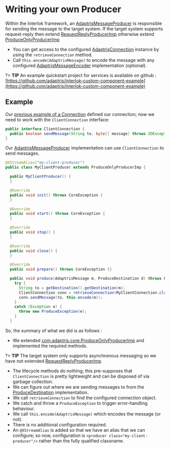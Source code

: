 # Writing your own Producer

Within the Interlok framework, an [AdaptrisMessageProducer][] is responsible for sending the message to the target system. If the target system supports request-reply then extend [RequestReplyProducerImp][] otherwise extend [ProduceOnlyProducerImp][]

- You can get access to the configured [AdaptrisConnection][] instance by using the `retrieveConnection` method.
- Call `this.encode(AdaptrisMessage)` to encode the message with any configured [AdaptrisMessageEncoder][] implementation (optional).

?> **TIP** An example quickstart project for services is available on github : [https://github.com/adaptris/interlok-custom-component-example](https://github.com/adaptris/interlok-custom-component-example)


## Example ##

Our [previous example of a Connection](/pages/developer/developer-connections) defined our connection; now we need to work with the `ClientConnection` interface:

```java
public interface ClientConnection {
  public boolean sendMessage(String to, byte[] message) throws IOException;
}
```


Our [AdaptrisMessageProducer][] implementation can use `ClientConnection` to send messages.


```java
@XStreamAlias("my-client-producer")
public class MyClientProducer extends ProduceOnlyProducerImp {

  public MyClientProducer() {
  }

  @Override
  public void init() throws CoreException {
  }

  @Override
  public void start() throws CoreException {
  }

  @Override
  public void stop() {
  }

  @Override
  public void close() {
  }

  @Override
  public void prepare() throws CoreException {}

  public void produce(AdaptrisMessage m, ProduceDestination d) throws ProduceException {
    try {
      String to = getDestination().getDestination(m);
      ClientConnection conn = retrieveConnection(MyClientConnection.class).createConnection();
      conn.sendMessage(to, this.encode(m));
    }
    catch (Exception e) {
      throw new ProduceException(e);
    }
  }
```

So, the summary of what we did is as follows :

- We extended [com.adaptris.core.ProduceOnlyProducerImp][ProduceOnlyProducerImp] and implemented the required methods.

?> **TIP** The target system only supports asynchronous messaging so we have not extended [RequestReplyProducerImp][]

- The lifecycle methods do nothing; this pre-supposes that `ClientConnection` is pretty lightweight and can be disposed of via garbage collection.
- We can figure out where we are sending messages to from the [ProduceDestination][] implementation.
- We call `retrieveConnection` to find the configured connection object.
- We catch and throw a `ProduceException` to trigger error-handling behaviour.
- We call `this.encode(AdaptrisMessage)` which encodes the message (or not).
- There is no additional configuration required.
- An `@XStreamAlias` is added so that we have an alias that we can configure; so now, configuration is `<producer class="my-client-producer"/>` rather than the fully qualified classname.



[AdaptrisMessageProducer]: https://nexus.adaptris.net/nexus/content/sites/javadocs/com/adaptris/interlok-core/3.11-SNAPSHOT/com/adaptris/core/AdaptrisMessageProducer.html
[AdaptrisMessageConsumer]: https://nexus.adaptris.net/nexus/content/sites/javadocs/com/adaptris/interlok-core/3.11-SNAPSHOT/com/adaptris/core/AdaptrisMessageConsumer.html
[AdaptrisConnection]: https://nexus.adaptris.net/nexus/content/sites/javadocs/com/adaptris/interlok-core/3.11-SNAPSHOT/com/adaptris/core/AdaptrisConnection.html
[AdaptrisConnectionImp]: https://nexus.adaptris.net/nexus/content/sites/javadocs/com/adaptris/interlok-core/3.11-SNAPSHOT/com/adaptris/core/AdaptrisConnectionImp.html
[AdaptrisMessageEncoder]: https://nexus.adaptris.net/nexus/content/sites/javadocs/com/adaptris/interlok-core/3.11-SNAPSHOT/com/adaptris/core/AdaptrisMessageEncoder.html
[ProduceOnlyProducerImp]: https://nexus.adaptris.net/nexus/content/sites/javadocs/com/adaptris/interlok-core/3.11-SNAPSHOT/com/adaptris/core/ProduceOnlyProducerImp.html
[RequestReplyProducerImp]: https://nexus.adaptris.net/nexus/content/sites/javadocs/com/adaptris/interlok-core/3.11-SNAPSHOT/com/adaptris/core/RequestReplyProducerImp.html
[ProduceDestination]: https://nexus.adaptris.net/nexus/content/sites/javadocs/com/adaptris/interlok-core/3.11-SNAPSHOT/com/adaptris/core/ProduceDestination.html
